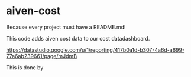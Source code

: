 # aiven-cost

Because every project must have a README.md!

This code adds aiven cost data to our cost datadashboard.

https://datastudio.google.com/u/1/reporting/417b0a1d-b307-4a6d-a699-77a6ab239661/page/mJdmB

This is done by
